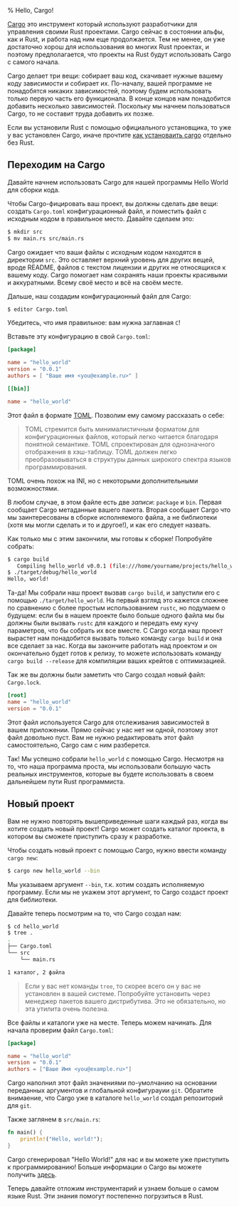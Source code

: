 % Hello, Cargo!

[Cargo](http://crates.io/) это инструмент который используют разработчики для управления своими Rust проектами. Cargo сейчас в состоянии альфы, как и Rust, и работа над ним еще продолжается. Тем не менее, он уже достаточно хорош для использования во многих Rust проектах, и поэтому предполагается, что проекты на Rust будут использовать Cargo с самого начала.

Cargo делает три вещи: собирает ваш код, скачивает нужные вашему коду зависимости и собирает их. По-началу, вашей программе не понадобятся никаких зависимостей, поэтому будем использовать только первую часть его функционала. В конце концов нам понадобится добавить несколько зависимостей. Поскольку мы начнем пользоваться Cargo, то не составит труда добавить их позже.

Если вы установили Rust с помощью официального установщика, то уже у вас установлен Cargo, иначе прочтите [как установаить cargo](https://github.com/rust-lang/cargo#installing-cargo-from-nightlies) отдельно без Rust.

## Переходим на Cargo

Давайте начнем использовать Cargo для нашей программы Hello World для сборки кода.

Чтобы Cargo-фицировать ваш проект, вы должны сделать две вещи: создать `Cargo.toml` конфигурационный файл, и поместить файл с исходным кодом в правильное место. Давайте сделаем это:

```bash
$ mkdir src
$ mv main.rs src/main.rs
```

Cargo ожидает что ваши файлы с исходным кодом находятся в директории `src`. Это оставляет верхний уровень для других вещей, вроде README, файлов с текстом лицензии и других не относящихся к вашему коду. Cargo помогает нам сохранять наши проекты красивыми и аккуратными. Всему своё место и всё на своём месте.

Дальше, наш создадим конфигурационный файл для Cargo:

```bash
$ editor Cargo.toml
```

Убедитесь, что имя правильное: вам нужна заглавная `C`!

Вставьте эту конфигурацию в свой `Cargo.toml`:

```toml
[package]

name = "hello_world"
version = "0.0.1"
authors = [ "Ваше имя <you@example.ru>" ]

[[bin]]

name = "hello_world"
```

Этот файл в формате [TOML](https://github.com/toml-lang/toml). Позволим ему самому рассказать о себе:

> TOML стремится быть минималистичным форматом для конфигурационных файлов, который легко читается благодаря понятной семантике. TOML спроектирован для однозначного отображения в хэш-таблицу. TOML должен легко преобразовываться в структуры данных широкого спектра языков программирования.

TOML очень похож на INI, но с некоторыми дополнительными возможностями.

В любом случае, в этом файле есть две *записи*: `package` и `bin`. Первая сообщает Cargo метаданные вашего пакета. Вторая сообщает Cargo что мы заинтересованы в сборке исполняемого файла, а не библиотеки (хотя мы могли сделать и то и другое!), и как его следует назвать.

Как только мы с этим закончили, мы готовы к сборке! Попробуйте собрать:

```bash
$ cargo build
   Compiling hello_world v0.0.1 (file:///home/yourname/projects/hello_world)
$ ./target/debug/hello_world
Hello, world!
```

Та-да! Мы собрали наш проект вызвав `cargo build`, и запустили его с помощью `./target/hello_world`. На первый взгляд это кажется сложнее по сравнению с более простым использованием `rustc`, но подумаем о будущем: если бы в нашем проекте было больше одного файла мы бы должны были вызвать `rustc` для каждого и передать ему кучу параметров, что бы собрать их все вместе. С Cargo когда наш проект вырастет нам понадобится вызвать только команду `cargo build` и она все сделает за нас. Когда вы закончите работать над проектом и он окончательно будет готов к релизу, то можете использовать команду `cargo build --release` для компиляции ваших крейтов с оптимизацией.

Так же вы должны были заметить что Cargo создал новый файл: `Cargo.lock`.

```toml
[root]
name = "hello_world"
version = "0.0.1"
```

Этот файл используется Cargo для отслеживания зависимостей в вашем приложении. Прямо сейчас у нас нет ни одной, поэтому этот файл довольно пуст. Вам не нужно редактировать этот файл самостоятельно, Cargo сам с ним разберется.

Так! Мы успешно собрали `hello_world` с помощью Cargo. Несмотря на то, что наша программа проста, мы использовали большую часть реальных инструментов, которые вы будете использовать в своем дальнейшем пути Rust программиста.

## Новый проект

Вам не нужно повторять вышеприведенные шаги каждый раз, когда вы хотите создать новый проект! Cargo может создать каталог проекта, в котором вы сможете приступить сразу к разработке.

Чтобы создать новый проект с помощью Cargo, нужно ввести команду `cargo new`:

```bash
$ cargo new hello_world --bin
```

Мы указываем аргумент `--bin`, т.к. хотим создать исполняемую программу. Если мы не укажем этот аргумент, то Cargo создаст проект для библиотеки.

Давайте теперь посмотрим на то, что Cargo создал нам:

```bash
$ cd hello_world
$ tree .
.
├── Cargo.toml
└── src
    └── main.rs

1 каталог, 2 файла
```

>Если у вас нет команды `tree`, то скорее всего он у вас не установлен в вашей системе. Попробуйте установить через менеджер пакетов вашего дистрибутива. Это не обязательно, но эта утилита очень полезна.

Все файлы и каталоги уже на месте. Теперь можем начинать. Для начала проверим файл `Cargo.toml`:

```toml
[package]

name = "hello_world"
version = "0.0.1"
authors = ["Ваше Имя <you@example.ru>"]
```

Cargo наполнил этот файл значениями по-умолчанию на основании переданных аргументов и глобальной конфигурауии `git`. Обратите внимаение, что Cargo уже в каталоге `hello_world` создал репозиторий для `git`.

Также заглянем в `src/main.rs`:

```rust
fn main() {
    println!("Hello, world!");
}
```

Cargo сгенерировал "Hello World!" для нас и вы можете уже приступить к программированию! Больше информации о Cargo вы можете получить [здесь](http://doc.crates.io/guide.html).

Теперь давайте отложим инструментарий и узнаем больше о самом языке Rust. Эти знания помогут постепенно погрузиться в Rust.
